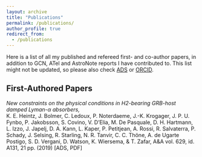 ```yaml
---
layout: archive
title: "Publications"
permalink: /publications/
author_profile: true
redirect_from:
  - /publications
---
```


Here is a list of all my published and refereed first- and co-author papers, in
addition to GCN, ATel and AstroNote reports I have contributed to. This list
might not be updated, so please also check
[ADS](https://ui.adsabs.harvard.edu/search/filter_property_fq_property=AND&filter_property_fq_property=property%3A%22refereed%22&fq=%7B!type%3Daqp%20v%3D%24fq_property%7D&fq_property=(property%3A%22refereed%22)&q=author%3A%22Heintz%2C%20K.%20E.%22%20year%3A2015-2020&sort=date%20desc%2C%20bibcode%20desc&p_=0)
or [ORCID](https://orcid.org/0000-0002-9389-7413).

## First-Authored Papers

_New constraints on the physical conditions in H2-bearing GRB-host damped Lyman-α absorbers,_  
K. E. Heintz, J. Bolmer, C. Ledoux, P. Noterdaeme, J.-K. Krogager, J. P. U. Fynbo, P. Jakobsson, S. Covino, V. D’Elia, M. De Pasquale, D. H. Hartmann, L. Izzo, J. Japelj, D. A. Kann, L. Kaper, P. Petitjean, A. Rossi, R. Salvaterra, P. Schady, J. Selsing, R. Starling, N. R. Tanvir, C. C. Thöne, A. de Ugarte Postigo, S. D. Vergani, D. Watson, K. Wiersema, & T. Zafar, A&A vol. 629, id. A131, 21 pp. (2019) [ADS, PDF]


